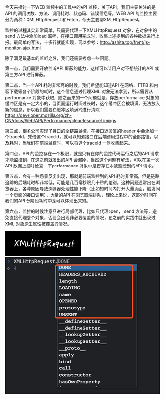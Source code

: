 今天来探讨一下WEB 监控中的工具中的API 监控，关于API，我们主要关注的是API 的调用次数、方法、调用耗时、状态码、错误信息等。WEB API 的监控主要分为两种：XMLHttpRequest 和Fetch，今天主要聊XMLHttpRequest。

监控的过程其实非常简单，只需要代理一下XMLHttpRequest 对象，在对象中的send 方法中添加load 监听，在接口调用完成时，收集上述提到的各种数据进行上报。最简单的写法，十多行就能实现，可以参考：http://ashita.top/front/js-monitor-ajax.html

除了满足最基本的监听之外，我们还需要考虑一些问题。

第一点，我们需要开放监听API 屏蔽的能力，这样可以让用户对不想统计的API 或第三方API 进行屏蔽。

第二点，当一个API 耗时非常高的时候，我们希望能知道API 在网络、TTFB 和内容下载等各个阶段的耗时，这个信息通过代理XML 对象无法拿到，所以需要从performance 对象中获取。随之而来的一个问题就是，存放performance 对象的缓冲区是有一定大小的，当页面运行时间过长时，这个缓冲区会被填满，无法放入新的信息，所以我们需要在缓冲区填满时进行清除：https://developer.mozilla.org/zh-CN/docs/Web/API/Performance/clearResourceTimings

第三点，很多公司实现了接口的全链路监控，在接口返回值的header 中会添加一个traceId，凭借这个traceId，就可以知道接口在后端调用过程中的全部路径，以及耗时，当我们在前端监控时，可以将这个traceId 一同收集起来。

第四点，API 的监控存在一个极限，就是只有在你的监控代码运行之后的API 请求才能监控到，在这之前就发出的API 会漏掉，当然这个问题有解法，可以在第一次API 数据上报时检查一下performance 对象中是否存在未被监控到的API 请求。

第五点，会有一种场景反复出现，那就是前端监控到的API 耗时非常高，但是链路追踪的后端耗时却非常低，可能是几百毫秒跟几十秒的差别。这种问题通常出在浏览器上，各种原因导致浏览器处理性能下降（比如短时间内打开大量页面，触发同一个页面的接口调用），大量的API 在浏览器端排队，理论上来说，这部分时间在我们的API 分阶段耗时中是可以体现出来的。

第六点，监控的时候注意只进行局部代理，比如只代理open， send 方法等，避免直接代理整个对象，否则会出现非必要覆盖的情况，在之前的实践中就出现过XML 对象原生属性被覆盖的情况。

![11](./img/11.png)
![112](./img/112.png)